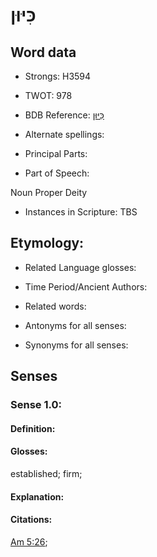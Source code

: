 # כִּיּוּן

<!-- Status: S2="NeedsEdits" -->
<!-- Lexica used for edits:   -->

## Word data

* Strongs: H3594

* TWOT: 978

* BDB Reference: [כִּיּוּן](rc://en/bdb/dict/k.bh.af)

* Alternate spellings:

* Principal Parts:

* Part of Speech:

Noun Proper Deity

* Instances in Scripture: TBS

## Etymology:

* Related Language glosses:

* Time Period/Ancient Authors:

* Related words:

* Antonyms for all senses:

* Synonyms for all senses:

## Senses

### Sense 1.0:

#### Definition:

#### Glosses:

established; firm; 

#### Explanation:

#### Citations:

[Am 5:26](rc://he/uhb/book/amo/5/26); 

